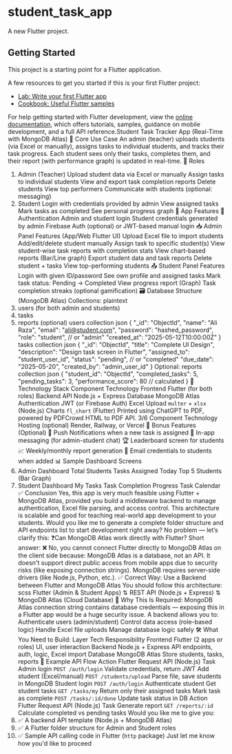 # student_task_app

A new Flutter project.

## Getting Started

This project is a starting point for a Flutter application.

A few resources to get you started if this is your first Flutter project:

- [Lab: Write your first Flutter app](https://docs.flutter.dev/get-started/codelab)
- [Cookbook: Useful Flutter samples](https://docs.flutter.dev/cookbook)

For help getting started with Flutter development, view the
[online documentation](https://docs.flutter.dev/), which offers tutorials,
samples, guidance on mobile development, and a full API reference.Student Task Tracker App (Real-Time with MongoDB Atlas)
🎯 Core Use Case
An admin (teacher) uploads students (via Excel or manually), assigns tasks to individual students, and
tracks their task progress. Each student sees only their tasks, completes them, and their report (with
performance graph) is updated in real-time.
👥 Roles
1. Admin (Teacher)
Upload student data via Excel or manually
Assign tasks to individual students
View and export task completion reports
Delete students
View top performers
Communicate with students (optional: messaging)
2. Student
Login with credentials provided by admin
View assigned tasks
Mark tasks as completed
See personal progress graph
📱 App Features
🔐 Authentication
Admin and student login
Student credentials generated by admin
Firebase Auth (optional) or JWT-based manual login
📥 Admin Panel Features (App/Web Flutter UI)
Upload Excel file to import students
Add/edit/delete student manually
Assign task to specific student(s)
View student-wise task reports with completion stats
View chart-based reports (Bar/Line graph)
Export student data and task reports
Delete student + tasks
View top-performing students
📤 Student Panel Features
Login with given ID/password
See own profile and assigned tasks
Mark task status: Pending → Completed
View progress report (Graph)
Task completion streaks (optional gamification)
🗃 Database Structure (MongoDB Atlas)
Collections:
plaintext
1. users (for both admin and students)
2. tasks
3. reports (optional)
users collection
json
{
 "_id": "ObjectId",
 "name": "Ali Raza",
 "email": "ali@student.com",
 "password": "hashed_password",
 "role": "student", // or "admin"
 "created_at": "2025-05-12T10:00:00Z"
}
tasks collection
json
{
 "_id": "ObjectId",
 "title": "Complete UI Design",
 "description": "Design task screen in Flutter",
 "assigned_to": "student_user_id",
 "status": "pending", // or "completed"
 "due_date": "2025-05-20",
 "created_by": "admin_user_id"
}
Optional: reports collection
json
{
 "student_id": "ObjectId",
 "completed_tasks": 5,
 "pending_tasks": 3,
 "performance_score": 80 // calculated
}
🧠 Technology Stack
Component Technology
Frontend Flutter (for both roles)
Backend API Node.js + Express
Database MongoDB Atlas
Authentication JWT (or Firebase Auth)
Excel Upload `multer` + `xlsx` (Node.js)
Charts `fl_chart` (Flutter)
Printed using ChatGPT to PDF, powered by PDFCrowd HTML to PDF API. 3/6
Component Technology
Hosting (optional) Render, Railway, or Vercel
🧪 Bonus Features (Optional)
🔔 Push Notifications when a new task is assigned
💬 In-app messaging (for admin-student chat)
🏆 Leaderboard screen for students
📈 Weekly/monthly report generation
📩 Email credentials to students when added
📊 Sample Dashboard Screens
1. Admin Dashboard
Total Students
Tasks Assigned Today
Top 5 Students (Bar Graph)
2. Student Dashboard
My Tasks
Task Completion Progress
Task Calendar
✅ Conclusion
Yes, this app is very much feasible using Flutter + MongoDB Atlas, provided you build a middleware
backend to manage authentication, Excel file parsing, and access control. This architecture is scalable
and good for teaching real-world app development to your students.
Would you like me to generate a complete folder structure and API endpoints list to start
development right away?
No problem — let’s clarify this:
❓Can MongoDB Atlas work directly with Flutter?
Short answer:
❌ No, you cannot connect Flutter directly to MongoDB Atlas on the client side because:
MongoDB Atlas is a database, not an API.
It doesn't support direct public access from mobile apps due to security risks (like exposing
connection strings).
MongoDB requires server-side drivers (like Node.js, Python, etc.).
✅ Correct Way: Use a Backend between Flutter and MongoDB Atlas
You should follow this architecture:
scss
Flutter (Admin & Student Apps)
 ⇅
 REST API (Node.js + Express)
 ⇅
 MongoDB Atlas (Cloud Database)
🔐 Why This Is Required:
MongoDB Atlas connection string contains database credentials — exposing this in a Flutter app
would be a huge security issue.
A backend allows you to:
Authenticate users (admin/student)
Control data access (role-based logic)
Handle Excel file uploads
Manage database logic safely
🛠 What You Need to Build:
Layer Tech Responsibility
Frontend Flutter (2 apps or roles) UI, user interaction
Backend Node.js + Express API endpoints, auth, logic, Excel import
Database MongoDB Atlas Store students, tasks, reports
🔁 Example API Flow
Action Flutter Request API (Node.js) Task
Admin login `POST /auth/login` Validate credentials, return JWT
Add student (Excel/manual) `POST /students/upload` Parse file, save students in MongoDB
Student login `POST /auth/login` Authenticate student
Get student tasks `GET /tasks/my` Return only their assigned tasks
Mark task as complete `POST /tasks/:id/done` Update task status in DB
Action Flutter Request API (Node.js) Task
Generate report `GET /reports/:id` Calculate completed vs pending tasks
Would you like me to give you:
1. ✅ A backend API template (Node.js + MongoDB Atlas)
2. ✅ A Flutter folder structure for Admin and Student roles
3. ✅ Sample API calling code in Flutter (`http` package)
Just let me know how you'd like to proceed
